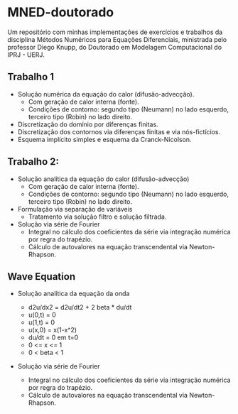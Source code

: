 # MNED-doutorado


Um repositório com minhas implementações de exercícios e trabalhos da disciplina Métodos Numéricos para Equações Diferenciais, ministrada pelo professor Diego Knupp, do Doutorado em Modelagem Computacional do IPRJ - UERJ.

## Trabalho 1

* Solução numérica da equação do calor (difusão-advecção).
	* Com geração de calor interna (fonte).
	* Condições de contorno: segundo tipo (Neumann) no lado esquerdo, terceiro tipo (Robin) no lado direito.
* Discretização do domínio por diferenças finitas.
* Discretização dos contornos via diferenças finitas e via nós-fictícios.
* Esquema implícito simples e esquema da Cranck-Nicolson.


## Trabalho 2:

* Solução analítica da equação do calor (difusão-advecção)
	* Com geração de calor interna (fonte).
	* Condições de contorno: segundo tipo (Neumann) no lado esquerdo, terceiro tipo (Robin) no lado direito.
* Formulação via separação de variáveis
	* Tratamento via solução filtro e solução filtrada.
* Solução via série de Fourier
	* Integral no cálculo dos coeficientes da série via integração numérica por regra do trapézio.
	* Cálculo de autovalores na equação transcendental via Newton-Rhapson.
	
## Wave Equation

* Solução analítica da equação da onda
	* d2u/dx2 = d2u/dt2 + 2 beta * du/dt
	* u(0,t) = 0
	* u(1,t) = 0
	* u(x,0) = x(1-x^2)
	* du/dt = 0 em t=0
	* 0 <= x <= 1
	* 0 < beta < 1

* Solução via série de Fourier
	* Integral no cálculo dos coeficientes da série via integração numérica por regra do trapézio.
	* Cálculo de autovalores na equação transcendental via Newton-Rhapson.
